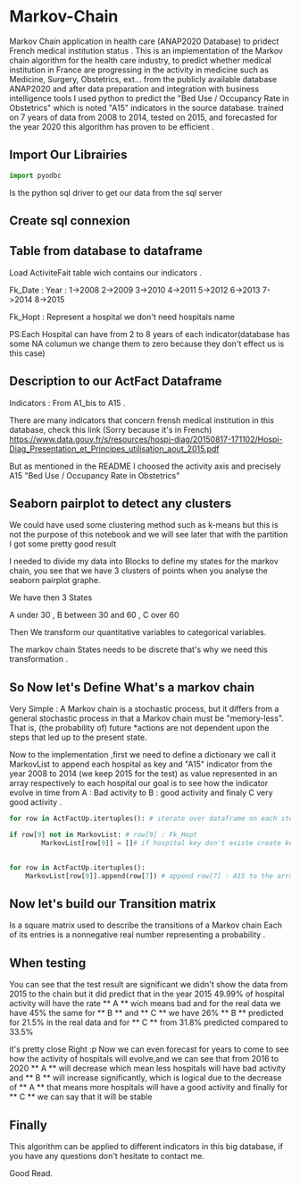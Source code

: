 # Markov-Chain
Markov Chain application in health care (ANAP2020 Database) to pridect French medical institution status .
This is an implementation of the Markov chain algorithm for the health care industry, to predict whether medical institution
in France are progressing in the activity in medicine such as Medicine, Surgery, Obstetrics, ext...
from the publicly available database ANAP2020 and after data preparation and integration with business intelligence tools 
I used python to predict the "Bed Use / Occupancy Rate in Obstetrics" which is noted "A15" indicators in the source database.
trained on 7 years of data from 2008 to 2014, tested on 2015, and forecasted for the year 2020 this algorithm has proven 
to be efficient .
## Import Our Librairies
```python
import pyodbc
```
Is the python sql driver to get our data from the sql server

## Create sql connexion

## Table from database to dataframe
Load ActiviteFait  table wich contains our indicators .

Fk_Date : Year  : 1->2008 2->2009 3->2010 4->2011 5->2012 6->2013 7->2014 8->2015

Fk_Hopt  : Represent a hospital we don't need hospitals name

PS:Each Hospital can have from 2 to 8 years of each indicator(database has some NA columun we change them to zero because they don't effect us is this case)

## Description to our ActFact Dataframe
Indicators   : From A1_bis to A15 .

There are many indicators that concern frensh medical institution in this database, check this link (Sorry because it's in French)
https://www.data.gouv.fr/s/resources/hospi-diag/20150817-171102/Hospi-Diag_Presentation_et_Principes_utilisation_aout_2015.pdf

But as mentioned in the README I choosed the activity axis and precisely A15 "Bed Use / Occupancy Rate in Obstetrics"

## Seaborn pairplot to detect any clusters
We could have used some clustering method such as k-means but this is not the purpose of this notebook and we will see later that with the partition I got some pretty good result

I needed to divide my data into Blocks to define my states for the markov chain, you see that we have 3 clusters of points when you analyse the seaborn pairplot graphe.

We have then 3 States 

A under 30 ,
B between 30 and 60 ,
C over 60

Then We transform our quantitative variables to categorical variables.

The markov chain States needs to be discrete that's why we need this transformation .

## So Now let's Define What's a markov chain
Very Simple : A Markov chain is a stochastic process, but it differs from a general stochastic process in that a Markov chain must be "memory-less". That is, (the probability of)  future *actions are not dependent upon the steps that led up to the  present   state.

Now to the implementation ,first we need to define a dictionary we call it  MarkovList  to append each hospital as key  and  "A15" indicator from the year 2008 to 2014 (we keep 2015 for the test) as  value represented in an array respectively to each hospital our goal is to see how the indicator evolve in time from A  : Bad activity to  B  : good activity and finaly C  very good activity  .

```python
for row in ActFactUp.itertuples(): # iterate over dataframe on each step it returns a row

if row[9] not in MarkovList: # row[9] : Fk_Hopt
        MarkovList[row[9]] = []# if hospital key don't existe create key in the dectionary
        
```
```python
for row in ActFactUp.itertuples():
    MarkovList[row[9]].append(row[7]) # append row[7] : A15 to the array for each hospital row[9] : Fk_hopt
```
## Now let's build our Transition matrix
Is a square matrix used to describe the transitions of a Markov chain Each of its entries is a nonnegative real number representing a probability .

## When testing

You can see that the test result are significant we didn't show the data from 2015 to the chain but it did predict that in the year 2015 49.99% of hospital activity will have the rate ** A ** wich means bad and for the real data we have 45% the same for ** B ** and ** C ** we have 26% ** B ** predicted for 21.5% in the real data and for ** C ** from 31.8% predicted compared to 33.5% 

it's pretty close Right :p
Now we can even forecast for years to come to see how the activity of hospitals will evolve,and we can see that from 2016 to 2020 ** A ** will decrease which mean less hospitals will have bad activity and ** B ** will increase significantly, which is logical due to the decrease of ** A ** that means more hospitals will have a good activity and finally for ** C ** we can say that it will be stable
## Finally 
This algorithm can be applied to different indicators in this big database, if you have any questions don't hesitate to contact me.

Good Read.
